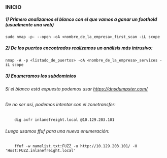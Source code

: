 ### INICIO
##### 1) Primero analizamos el blanco con el que vamos a ganar un foothold (usualmente una web)

    sudo nmap -p- --open -oA <nombre_de_la_empresa>_first_scan -iL scope

##### 2) De los puertos encontrados realizamos un análisis más intrusivo:

    nmap -A -p <listado_de_puertos> -oA <nombre_de_la_empresa>_services -iL scope


##### 3) Enumeramos los subdominios

###### Si el blanco está expuesto podemos usar https://dnsdumpster.com/

###### De no ser así, podemos intentar con el zonetransfer:

        dig axfr inlanefreight.local @10.129.203.101

###### Luego usamos ffuf para una nueva enumeración:

        ffuf -w namelist.txt:FUZZ -u http://10.129.203.101/ -H 'Host:FUZZ.inlanefreight.local'
